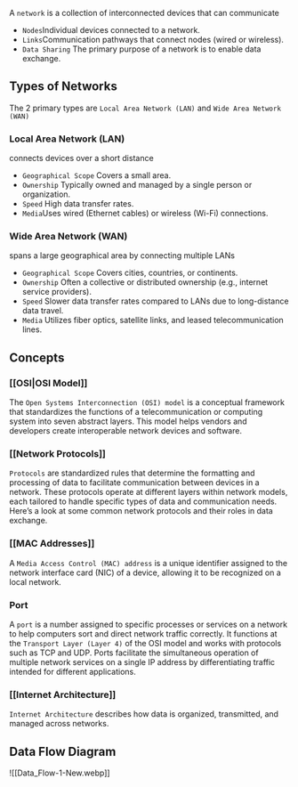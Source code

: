 A `network` is a collection of interconnected devices that can communicate

- `Nodes`Individual devices connected to a network.
- `Links`Communication pathways that connect nodes (wired or wireless).
- `Data Sharing` The primary purpose of a network is to enable data exchange.

## Types of Networks
The 2 primary types are `Local Area Network (LAN)` and `Wide Area Network (WAN)`

### Local Area Network (LAN)
connects devices over a short distance

- `Geographical Scope` Covers a small area.
- `Ownership` Typically owned and managed by a single person or organization.
- `Speed` High data transfer rates.
- `Media`Uses wired (Ethernet cables) or wireless (Wi-Fi) connections.
### Wide Area Network (WAN)
spans a large geographical area by connecting multiple LANs 

- `Geographical Scope` Covers cities, countries, or continents.
- `Ownership` Often a collective or distributed ownership (e.g., internet service providers).
- `Speed` Slower data transfer rates compared to LANs due to long-distance data travel.
- `Media` Utilizes fiber optics, satellite links, and leased telecommunication lines.

## Concepts
### [[OSI|OSI Model]]

The `Open Systems Interconnection (OSI) model` is a conceptual framework that standardizes the functions of a telecommunication or computing system into seven abstract layers. This model helps vendors and developers create interoperable network devices and software. 
### [[Network Protocols]]

`Protocols` are standardized rules that determine the formatting and processing of data to facilitate communication between devices in a network. These protocols operate at different layers within network models, each tailored to handle specific types of data and communication needs. Here’s a look at some common network protocols and their roles in data exchange.
### [[MAC Addresses]]
A `Media Access Control (MAC) address` is a unique identifier assigned to the network interface card (NIC) of a device, allowing it to be recognized on a local network.
### Port
A `port` is a number assigned to specific processes or services on a network to help computers sort and direct network traffic correctly. It functions at the `Transport Layer (Layer 4)` of the OSI model and works with protocols such as TCP and UDP. Ports facilitate the simultaneous operation of multiple network services on a single IP address by differentiating traffic intended for different applications.

### [[Internet Architecture]] 
`Internet Architecture` describes how data is organized, transmitted, and managed across networks.
## Data Flow Diagram

![[Data_Flow-1-New.webp]]
